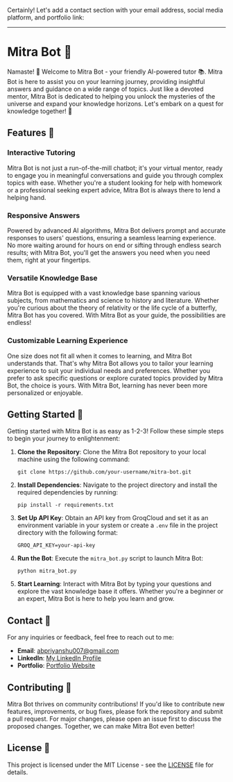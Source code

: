 Certainly! Let's add a contact section with your email address, social media platform, and portfolio link:

---

# Mitra Bot 🤖

Namaste! 🙏 Welcome to Mitra Bot - your friendly AI-powered tutor 📚. Mitra Bot is here to assist you on your learning journey, providing insightful answers and guidance on a wide range of topics. Just like a devoted mentor, Mitra Bot is dedicated to helping you unlock the mysteries of the universe and expand your knowledge horizons. Let's embark on a quest for knowledge together! 🚀

## Features 🌟

### Interactive Tutoring

Mitra Bot is not just a run-of-the-mill chatbot; it's your virtual mentor, ready to engage you in meaningful conversations and guide you through complex topics with ease. Whether you're a student looking for help with homework or a professional seeking expert advice, Mitra Bot is always there to lend a helping hand.

### Responsive Answers

Powered by advanced AI algorithms, Mitra Bot delivers prompt and accurate responses to users' questions, ensuring a seamless learning experience. No more waiting around for hours on end or sifting through endless search results; with Mitra Bot, you'll get the answers you need when you need them, right at your fingertips.

### Versatile Knowledge Base

Mitra Bot is equipped with a vast knowledge base spanning various subjects, from mathematics and science to history and literature. Whether you're curious about the theory of relativity or the life cycle of a butterfly, Mitra Bot has you covered. With Mitra Bot as your guide, the possibilities are endless!

### Customizable Learning Experience

One size does not fit all when it comes to learning, and Mitra Bot understands that. That's why Mitra Bot allows you to tailor your learning experience to suit your individual needs and preferences. Whether you prefer to ask specific questions or explore curated topics provided by Mitra Bot, the choice is yours. With Mitra Bot, learning has never been more personalized or enjoyable.

## Getting Started 🚀

Getting started with Mitra Bot is as easy as 1-2-3! Follow these simple steps to begin your journey to enlightenment:

1. **Clone the Repository**: Clone the Mitra Bot repository to your local machine using the following command:
   ```
   git clone https://github.com/your-username/mitra-bot.git
   ```

2. **Install Dependencies**: Navigate to the project directory and install the required dependencies by running:
   ```
   pip install -r requirements.txt
   ```

3. **Set Up API Key**: Obtain an API key from GroqCloud and set it as an environment variable in your system or create a `.env` file in the project directory with the following format:
   ```
   GROQ_API_KEY=your-api-key
   ```

4. **Run the Bot**: Execute the `mitra_bot.py` script to launch Mitra Bot:
   ```
   python mitra_bot.py
   ```

5. **Start Learning**: Interact with Mitra Bot by typing your questions and explore the vast knowledge base it offers. Whether you're a beginner or an expert, Mitra Bot is here to help you learn and grow.

## Contact 📧

For any inquiries or feedback, feel free to reach out to me:

- **Email**: abpriyanshu007@gmail.com
- **LinkedIn**: [My LinkedIn Profile](https://www.linkedin.com/in/Priyanshu085/)
- **Portfolio**: [Portfolio Website](https://priyanshu085.tech/)

## Contributing 🙏

Mitra Bot thrives on community contributions! If you'd like to contribute new features, improvements, or bug fixes, please fork the repository and submit a pull request. For major changes, please open an issue first to discuss the proposed changes. Together, we can make Mitra Bot even better!

## License 📜

This project is licensed under the MIT License - see the [LICENSE](LICENSE) file for details.